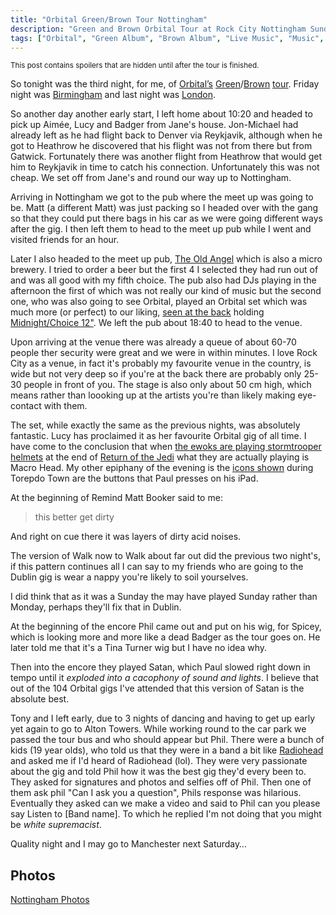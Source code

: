 ```yaml
---
title: "Orbital Green/Brown Tour Nottingham"
description: "Green and Brown Orbital Tour at Rock City Nottingham Sunday 28 April 2024"
tags: ["Orbital", "Green Album", "Brown Album", "Live Music", "Music", "Gigs", "Nottingham", "Rock City"]
---
```


<small>This post contains spoilers that are hidden until after the tour is finished.</small>

So tonight was the third night, for me, of [Orbital’s](https://orbitalofficial.com/) [Green](https://album.link/gb/i/1313447481)/[Brown](https://album.link/gb/i/1320062319) [tour](https://orbitalofficial.com/2023/10/13/the-green-album-live-2024/). Friday night was <a href="/leets/orbital-green-brown-tour-birmingham">Birmingham</a> and last night was <a href="/leets/orbital-green-brown-tour-london">London</a>.

So another day another early start, I left home about 10:20 and headed to pick up Aimée, Lucy and Badger from Jane's house. Jon-Michael had already left as he had flight back to Denver via Reykjavik, although when he got to Heathrow he discovered that his flight was not from there but from Gatwick. Fortunately there was another flight from Heathrow that would get him to Reykjavik in time to catch his connection. Unfortunately this was not cheap. We set off from Jane's and round our way up to Nottingham.

Arriving in Nottingham we got to the pub where the meet up was going to be. Matt (a different Matt) was just packing so I headed over with the gang so that they could put there bags in his car as we were going different ways after the gig. I then left them to head to the meet up pub while I went and visited friends for an hour.

Later I also headed to the meet up pub, [The Old Angel](https://theangelmicrobrewery.co.uk/) which is also a micro brewery. I tried to order a beer but the first 4 I selected they had run out of and was all good with my fifth choice. The pub also had DJs playing in the afternoon the first of which was not really our kind of music but the second one, who was also going to see Orbital, played an Orbital set which was much more (or perfect) to our liking, [seen at the back](https://flickr.com/photos/dletorey/53689766021/in/album-72177720316621929/lightbox/) holding [Midnight/Choice 12"](https://www.discogs.com/release/93562-Orbital-Midnight-Choice-Remix). We left the pub about 18:40 to head to the venue.

Upon arriving at the venue there was already a queue of about 60-70 people ther security were great and we were in within minutes. I love Rock City as a venue, in fact it's probably my favourite venue in the country, is wide but not very deep so if you're at the back there are probably only 25-30 people in front of you. The stage is also only about 50 cm high, which means rather than loooking up at the artists you're than likely making eye-contact with them.

The set, while exactly the same as the previous nights, was absolutely fantastic. Lucy has proclaimed it as her favourite Orbital gig of all time. I have come to the conclusion that when [the ewoks are playing stormtrooper helmets](https://www.jedinews.com/collecting/articles/gentle-giant-star-wars-return-of-the-jedi-ewok-drummer-milestones-statue-web-exclusive-revealed/) at the end of [Return of the Jedi](https://www.imdb.com/title/tt0086190/) what they are actually playing is <span class= spoilers>Macro Head</span>. My other epiphany of the evening is the [icons shown](https://flickr.com/photos/dletorey/53690209305/in/album-72177720316621929/lightbox/) during <span class= spoilers>Torepdo Town</span> are the buttons that Paul presses on his iPad.

At the beginning of <span class= spoilers>Remind</span> Matt Booker said to me:

> this better get dirty

And right on cue there it was layers of dirty acid noises.

The version of <span class= spoilers>Walk now</span> to <span class= spoilers>Walk about</span> far out did the previous two night's, if this pattern continues all I can say to my friends who are going to the Dublin gig is wear a nappy you're likely to soil yourselves.

I did think that as it was a Sunday the may have played <span class= spoilers>Sunday</span> rather than <span class= spoilers>Monday</span>, perhaps they'll fix that in Dublin.

At the beginning of the encore Phil came out and put on his wig, for <span class= spoilers>Spicey</span>, which is looking more and more like a dead Badger as the tour goes on. He later told me that it's a Tina Turner wig but I have no idea why.

Then into the encore they played <span class= spoilers>Satan</span>, which Paul slowed right down in tempo until it _exploded into a cacophony of sound and lights_. I believe that out of the 104 Orbital gigs I've attended that this version of <span class= spoilers>Satan</span> is the absolute best.

Tony and I left early, due to 3 nights of dancing and having to get up early yet again to go to Alton Towers. While working round to the car park we passed the tour bus and who should appear but Phil. There were a bunch of kids (19 year olds), who told us that they were in a band a bit like [Radiohead](https://en.wikipedia.org/wiki/Radiohead) and asked me if I'd heard of Radiohead (lol). They were very passionate about the gig and told Phil how it was the best gig they'd every been to. They asked for signatures and photos and selfies off of Phil. Then one of them ask phil "Can I ask you a question", Phils response was hilarious. Eventually they asked can we make a video and said to Phil can you please say Listen to [Band name]. To which he replied I'm not doing that you might be _white supremacist_.

Quality night and I may go to Manchester next Saturday…

## Photos

[Nottingham Photos](https://flickr.com/photos/dletorey/albums/72177720316621929/)
